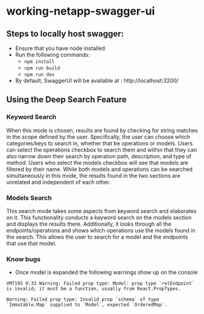 # working-netapp-swagger-ui

## Steps to locally host swagger:

- Ensure that you have node installed
- Run the following commands:
  - `npm install`
  - `npm run build`
  - `npm run dev`
- By default, SwaggerUI will be available at : http://localhost:3200/

## Using the Deep Search Feature

### Keyword Search

When this mode is chosen, results are found by checking for string matches in 
the scope defined by the user. Specifically, the user can choose which 
categories/keys to search in, whether that be operations or models. Users can 
select the operations checkbox to search them and within that they can also 
narrow down their search by operation path, description, and type of method. 
Users who select the models checkbox will see that models are filtered by their 
name. While both models and operations can be searched simultaneously in this 
mode, the results found in the two sections are unrelated and independent of 
each other.

### Models Search

This search mode takes some aspects from keyword search and elaborates on it.
This functionality conducts a keyword search on the models section and displays
the results there. Additionally, it looks through all the endpoints/operations
and shows which operations use the models found in the search. This allows the
user to search for a model and the endpoints that use that model.

### Know bugs

- Once model is expanded the following warnings show up on the console

```
VM7193 9:33 Warning: Failed prop type: Model: prop type `relEndpoint` is invalid; it must be a function, usually from React.PropTypes.
```

```
Warning: Failed prop type: Invalid prop `schema` of type `Immutable.Map` supplied to `Model`, expected `OrderedMap`.
```


